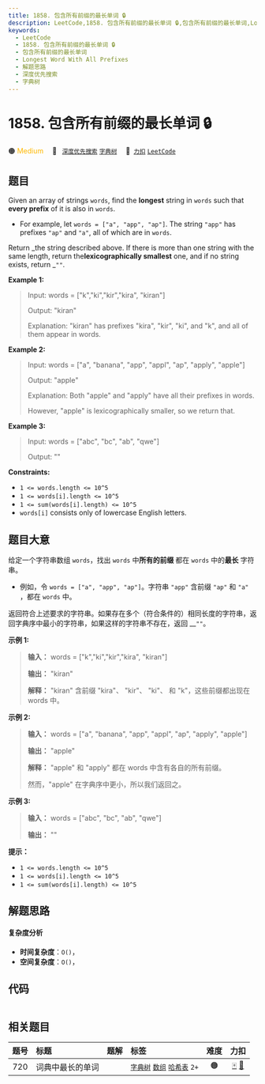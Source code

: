 ```yaml
---
title: 1858. 包含所有前缀的最长单词 🔒
description: LeetCode,1858. 包含所有前缀的最长单词 🔒,包含所有前缀的最长单词,Longest Word With All Prefixes,解题思路,深度优先搜索,字典树
keywords:
  - LeetCode
  - 1858. 包含所有前缀的最长单词 🔒
  - 包含所有前缀的最长单词
  - Longest Word With All Prefixes
  - 解题思路
  - 深度优先搜索
  - 字典树
---
```


# 1858. 包含所有前缀的最长单词 🔒

🟠 <font color=#ffb800>Medium</font>&emsp; 🔖&ensp; [`深度优先搜索`](/tag/depth-first-search.md) [`字典树`](/tag/trie.md)&emsp; 🔗&ensp;[`力扣`](https://leetcode.cn/problems/longest-word-with-all-prefixes) [`LeetCode`](https://leetcode.com/problems/longest-word-with-all-prefixes)

## 题目

Given an array of strings `words`, find the **longest** string in `words` such
that **every prefix** of it is also in `words`.

  * For example, let `words = ["a", "app", "ap"]`. The string `"app"` has prefixes `"ap"` and `"a"`, all of which are in `words`.

Return _the string described above. If there is more than one string with the
same length, return the**lexicographically smallest** one, and if no string
exists, return _`""`.



**Example 1:**

> Input: words = ["k","ki","kir","kira", "kiran"]
> 
> Output: "kiran"
> 
> Explanation: "kiran" has prefixes "kira", "kir", "ki", and "k", and all of them appear in words.

**Example 2:**

> Input: words = ["a", "banana", "app", "appl", "ap", "apply", "apple"]
> 
> Output: "apple"
> 
> Explanation: Both "apple" and "apply" have all their prefixes in words.
> 
> However, "apple" is lexicographically smaller, so we return that.

**Example 3:**

> Input: words = ["abc", "bc", "ab", "qwe"]
> 
> Output: ""

**Constraints:**

  * `1 <= words.length <= 10^5`
  * `1 <= words[i].length <= 10^5`
  * `1 <= sum(words[i].length) <= 10^5`
  * `words[i]` consists only of lowercase English letters.


## 题目大意

给定一个字符串数组 `words`，找出 `words` 中**所有的前缀** 都在 `words` 中的**最长** 字符串。

  * 例如，令 `words = ["a", "app", "ap"]`。字符串 `"app"` 含前缀 `"ap"` 和 `"a"` ，都在 `words` 中。

返回符合上述要求的字符串。如果存在多个（符合条件的）相同长度的字符串，返回字典序中最小的字符串，如果这样的字符串不存在，返回 __`""`。

**示例 1:**

> 
> 
> 
> 
> 
> **输入：** words = ["k","ki","kir","kira", "kiran"]
> 
> **输出：** "kiran"
> 
> **解释：** "kiran" 含前缀 "kira"、 "kir"、 "ki"、 和 "k"，这些前缀都出现在 words 中。
> 
> 

**示例 2:**

> 
> 
> 
> 
> 
> **输入：** words = ["a", "banana", "app", "appl", "ap", "apply", "apple"]
> 
> **输出：** "apple"
> 
> **解释：** "apple" 和 "apply" 都在 words 中含有各自的所有前缀。
> 
> 然而，"apple" 在字典序中更小，所以我们返回之。
> 
> 

**示例 3:**

> 
> 
> 
> 
> 
> **输入：** words = ["abc", "bc", "ab", "qwe"]
> 
> **输出：** ""
> 
> 

**提示：**

  * `1 <= words.length <= 10^5`
  * `1 <= words[i].length <= 10^5`
  * `1 <= sum(words[i].length) <= 10^5`


## 解题思路

#### 复杂度分析

- **时间复杂度**：`O()`，
- **空间复杂度**：`O()`，

## 代码

```javascript

```

## 相关题目

<!-- prettier-ignore -->
| 题号 | 标题 | 题解 | 标签 | 难度 | 力扣 |
| :------: | :------ | :------: | :------ | :------: | :------: |
| 720 | 词典中最长的单词 |  |  [`字典树`](/tag/trie.md) [`数组`](/tag/array.md) [`哈希表`](/tag/hash-table.md) `2+` | 🟠 | [🀄️](https://leetcode.cn/problems/longest-word-in-dictionary) [🔗](https://leetcode.com/problems/longest-word-in-dictionary) |